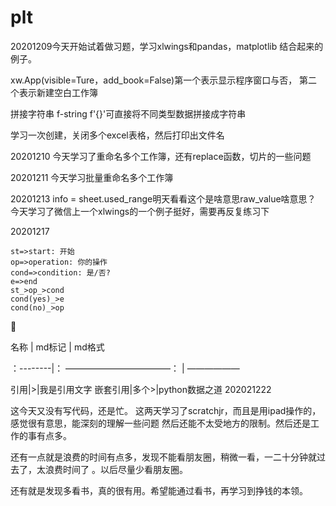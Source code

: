 # plt
20201209今天开始试着做习题，学习xlwings和pandas，matplotlib
结合起来的例子。

xw.App(visible=Ture，add_book=False)第一个表示显示程序窗口与否，
第二个表示新建空白工作簿

拼接字符串  f-string  f'{}'可直接将不同类型数据拼接成字符串

学习一次创建，关闭多个excel表格，然后打印出文件名

 
20201210 今天学习了重命名多个工作簿，还有replace函数，切片的一些问题

20201211 今天学习批量重命名多个工作簿

20201213 info = sheet.used_range明天看看这个是啥意思raw_value啥意思？
今天学习了微信上一个xlwings的一个例子挺好，需要再反复练习下

20201217
``` flow
st=>start: 开始
op=>operation: 你的操作
cond=>condition: 是/否?
e=>end
st_>op_>cond
cond(yes)_>e
cond(no)_>op
```
:rocket:

名称 | md标记 | md格式

：--------|： ————————————： | ——————

引用|>|我是引用文字
嵌套引用|多个>|python数据之道
202021222  

这今天又没有写代码，还是忙。
这两天学习了scratchjr，而且是用ipad操作的，感觉很有意思，能深刻的理解一些问题
然后还能不太受地方的限制。然后还是工作的事有点多。

还有一点就是浪费的时间有点多，发现不能看朋友圈，稍微一看，一二十分钟就过去了，太浪费时间了
。以后尽量少看朋友圈。

还有就是发现多看书，真的很有用。希望能通过看书，再学习到挣钱的本领。 
